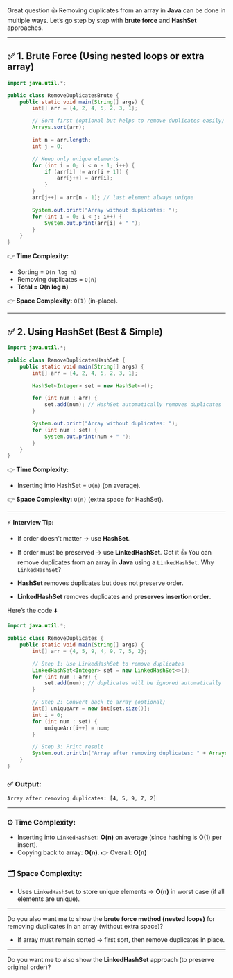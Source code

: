 Great question 👍 Removing duplicates from an array in **Java** can be done in multiple ways. Let’s go step by step with **brute force** and **HashSet** approaches.

---

## ✅ 1. Brute Force (Using nested loops or extra array)

```java
import java.util.*;

public class RemoveDuplicatesBrute {
    public static void main(String[] args) {
        int[] arr = {4, 2, 4, 5, 2, 3, 1};

        // Sort first (optional but helps to remove duplicates easily)
        Arrays.sort(arr);

        int n = arr.length;
        int j = 0;

        // Keep only unique elements
        for (int i = 0; i < n - 1; i++) {
            if (arr[i] != arr[i + 1]) {
                arr[j++] = arr[i];
            }
        }
        arr[j++] = arr[n - 1]; // last element always unique

        System.out.print("Array without duplicates: ");
        for (int i = 0; i < j; i++) {
            System.out.print(arr[i] + " ");
        }
    }
}
```

👉 **Time Complexity:**

* Sorting = `O(n log n)`
* Removing duplicates = `O(n)`
* **Total = O(n log n)**

👉 **Space Complexity:** `O(1)` (in-place).

---

## ✅ 2. Using **HashSet** (Best & Simple)

```java
import java.util.*;

public class RemoveDuplicatesHashSet {
    public static void main(String[] args) {
        int[] arr = {4, 2, 4, 5, 2, 3, 1};

        HashSet<Integer> set = new HashSet<>();

        for (int num : arr) {
            set.add(num); // HashSet automatically removes duplicates
        }

        System.out.print("Array without duplicates: ");
        for (int num : set) {
            System.out.print(num + " ");
        }
    }
}
```

👉 **Time Complexity:**

* Inserting into HashSet = `O(n)` (on average).

👉 **Space Complexity:** `O(n)` (extra space for HashSet).

---

⚡ **Interview Tip:**

* If order doesn’t matter → use **HashSet**.
* If order must be preserved → use **LinkedHashSet**.
Got it 👍 You can remove duplicates from an array in **Java** using a `LinkedHashSet`.
Why `LinkedHashSet`?

* **HashSet** removes duplicates but does not preserve order.
* **LinkedHashSet** removes duplicates **and preserves insertion order**.

Here’s the code ⬇️

```java
import java.util.*;

public class RemoveDuplicates {
    public static void main(String[] args) {
        int[] arr = {4, 5, 9, 4, 9, 7, 5, 2};

        // Step 1: Use LinkedHashSet to remove duplicates
        LinkedHashSet<Integer> set = new LinkedHashSet<>();
        for (int num : arr) {
            set.add(num); // duplicates will be ignored automatically
        }

        // Step 2: Convert back to array (optional)
        int[] uniqueArr = new int[set.size()];
        int i = 0;
        for (int num : set) {
            uniqueArr[i++] = num;
        }

        // Step 3: Print result
        System.out.println("Array after removing duplicates: " + Arrays.toString(uniqueArr));
    }
}
```

### ✅ Output:

```
Array after removing duplicates: [4, 5, 9, 7, 2]
```

---

### ⏱ Time Complexity:

* Inserting into `LinkedHashSet`: **O(n)** on average (since hashing is O(1) per insert).
* Copying back to array: **O(n)**.
  👉 Overall: **O(n)**

### 🗂 Space Complexity:

* Uses `LinkedHashSet` to store unique elements → **O(n)** in worst case (if all elements are unique).

---

Do you also want me to show the **brute force method (nested loops)** for removing duplicates in an array (without extra space)?

* If array must remain sorted → first sort, then remove duplicates in place.

---

Do you want me to also show the **LinkedHashSet** approach (to preserve original order)?

